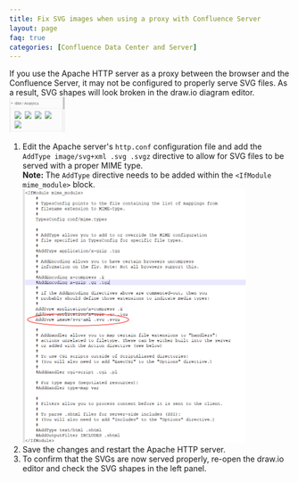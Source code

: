 ```yaml
---
title: Fix SVG images when using a proxy with Confluence Server
layout: page
faq: true
categories: [Confluence Data Center and Server]
---
```


If you use the Apache HTTP server as a proxy between the browser and the Confluence Server, it may not be configured to properly serve SVG files. As a result, SVG shapes will look broken in the draw.io diagram editor.
<br /><img src="/assets/img/blog/broken-svg-shapes.png" style="width=100%;max-width:100px;height:auto;" alt="Broken SVG previews in draw.io for Confluence Server if you are using an Apache HTTP Server proxy">

1. Edit the Apache server's ``http.conf`` configuration file and add the ``AddType image/svg+xml .svg .svgz`` directive to allow for SVG files to be served with a proper MIME type.
<br />**Note:** The ``AddType`` directive needs to be added within the ``<IfModule mime_module>`` block.
<br /><img src="/assets/img/blog/apache-proxy-add-type-svg.png" style="width=100%;max-width:400px;height:auto;" alt="Add the AddType directive to your Apache Server settings to serve SVG files properly">
2. Save the changes and restart the Apache HTTP server.
3. To confirm that the SVGs are now served properly, re-open the draw.io editor and check the SVG shapes in the left panel.
